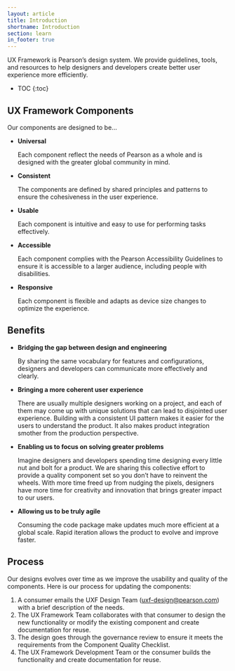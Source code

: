 ```yaml
---
layout: article
title: Introduction
shortname: Introduction
section: learn
in_footer: true
---
```


UX Framework is Pearson’s design system. We provide guidelines, tools, and resources to help designers and developers create better user experience more efficiently.


* TOC
{:toc}

## UX Framework Components
Our components are designed to be...

- **Universal**

   Each component reflect the needs of Pearson as a whole and is designed with the greater global community in mind.


- **Consistent**

   The components are defined by shared principles and patterns to ensure the cohesiveness in the user experience.


- **Usable**

   Each component is intuitive and easy to use for performing tasks effectively.

- **Accessible**

   Each component complies with the Pearson Accessibility Guidelines to ensure it is accessible to a larger audience, including people with disabilities.

- **Responsive**

   Each component is flexible and adapts as device size changes to optimize the experience.


## Benefits


- **Bridging the gap between design and engineering**

   By sharing the same vocabulary for features and configurations, designers and developers can communicate more effectively and clearly.


- **Bringing a more coherent user experience**

   There are usually multiple designers working on a project, and each of them may come up with unique solutions that can lead to disjointed  user experience. Building with a consistent UI pattern makes it easier for the users to understand the product. It also makes product integration smother from the production perspective.

- **Enabling us to focus on solving greater problems**

   Imagine designers and developers spending time designing every little nut and bolt for a product. We are sharing this collective effort to provide a quality component set so you don’t have to reinvent the wheels. With more time freed up from nudging the pixels, designers have more time for creativity and innovation that brings greater impact to our users.

- **Allowing us to be truly agile**

   Consuming the code package make updates much more efficient at a global scale. Rapid iteration allows the product to evolve and improve faster.


## Process

Our designs evolves over time as we improve the usability and quality of the components. Here is our process for updating the components:


1. A consumer emails the UXF Design Team (uxf-design@pearson.com) with a brief description of the needs.
2. The UX Framework Team collaborates with that consumer to design the new functionality or modify the existing component and create documentation for reuse.
3. The design goes through the governance review to ensure it meets the requirements from the Component Quality Checklist.
4. The UX Framework Development Team or the consumer builds the functionality and create documentation for reuse.
